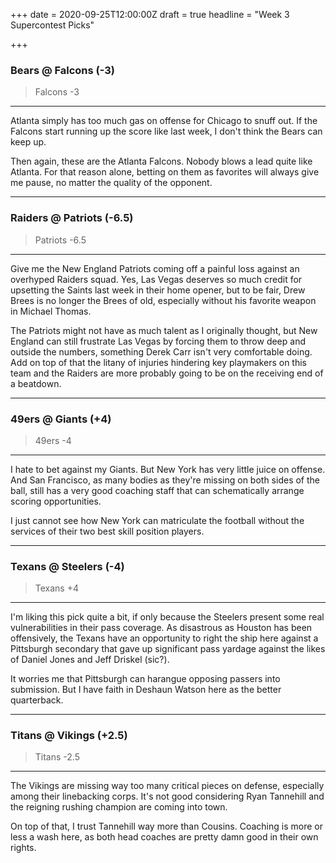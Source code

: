 +++
date = 2020-09-25T12:00:00Z
draft = true
headline = "Week 3 Supercontest Picks"

+++
### Bears @ Falcons (-3)

> Falcons -3

***

Atlanta simply has too much gas on offense for Chicago to snuff out. If the Falcons start running up the score like last week, I don't think the Bears can keep up.

Then again, these are the Atlanta Falcons. Nobody blows a lead quite like Atlanta. For that reason alone, betting on them as favorites will always give me pause, no matter the quality of the opponent.

***

### Raiders @ Patriots (-6.5)

> Patriots -6.5

***

Give me the New England Patriots coming off a painful loss against an overhyped Raiders squad. Yes, Las Vegas deserves so much credit for upsetting the Saints last week in their home opener, but to be fair, Drew Brees is no longer the Brees of old, especially without his favorite weapon in Michael Thomas.

The Patriots might not have as much talent as I originally thought, but New England can still frustrate Las Vegas by forcing them to throw deep and outside the numbers, something Derek Carr isn't very comfortable doing. Add on top of that the litany of injuries hindering key playmakers on this team and the Raiders are more probably going to be on the receiving end of a beatdown.

***

### 49ers @ Giants (+4)

> 49ers -4

***

I hate to bet against my Giants. But New York has very little juice on offense. And San Francisco, as many bodies as they're missing on both sides of the ball, still has a very good coaching staff that can schematically arrange scoring opportunities.

I just cannot see how New York can matriculate the football without the services of their two best skill position players.

***

### Texans @ Steelers (-4)

> Texans +4

***

I'm liking this pick quite a bit, if only because the Steelers present some real vulnerabilities in their pass coverage. As disastrous as Houston has been offensively, the Texans have an opportunity to right the ship here against a Pittsburgh secondary that gave up significant pass yardage against the likes of Daniel Jones and Jeff Driskel (sic?).

It worries me that Pittsburgh can harangue opposing passers into submission. But I have faith in Deshaun Watson here as the better quarterback.

***

### Titans @ Vikings (+2.5)

> Titans -2.5

***

The Vikings are missing way too many critical pieces on defense, especially among their linebacking corps. It's not good considering Ryan Tannehill and the reigning rushing champion are coming into town.

On top of that, I trust Tannehill way more than Cousins. Coaching is more or less a wash here, as both head coaches are pretty damn good in their own rights.